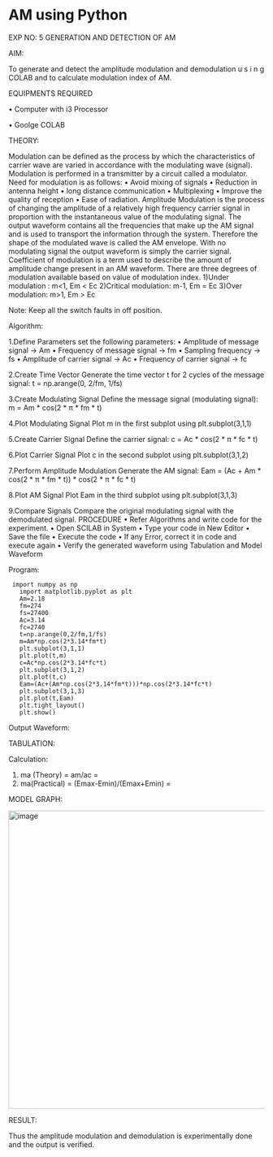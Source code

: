
# AM using Python

EXP NO: 5 GENERATION AND DETECTION OF AM

AIM:

To generate and detect the amplitude modulation and demodulation u s i n g COLAB and to calculate modulation index of AM.

EQUIPMENTS REQUIRED

• Computer with i3 Processor

• Goolge COLAB

THEORY:

Modulation can be defined as the process by which the characteristics of carrier wave are varied in accordance with the modulating wave (signal). Modulation is performed in a transmitter by a circuit called a modulator. 
Need for modulation is as follows: 
• Avoid mixing of signals 
• Reduction in antenna height 
• long distance communication 
• Multiplexing 
• Improve the quality of reception 
• Ease of radiation. 
Amplitude Modulation is the process of changing the amplitude of a relatively high frequency carrier signal in proportion with the instantaneous value of the modulating signal. The output waveform contains all the frequencies that make up the AM signal and is used to transport the information through the system. Therefore the shape of the modulated wave is called the AM envelope. With no modulating signal the output waveform is simply the carrier signal. Coefficient of modulation is a term used to describe the amount of amplitude change present in an AM waveform. There are three degrees of modulation available based on value of modulation index.
1)Under modulation : m<1, Em < Ec
2)Critical modulation: m-1, Em = Ec
3)Over modulation: m>1, Em > Ec


Note: Keep all the switch faults in off position.

Algorithm:

1.Define Parameters set the following parameters:
• Amplitude of message signal → Am
• Frequency of message signal → fm
• Sampling frequency → fs
• Amplitude of carrier signal → Ac
• Frequency of carrier signal → fc

2.Create Time Vector
Generate the time vector t for 2 cycles of the message signal:
   t = np.arange(0, 2/fm, 1/fs)

 3.Create Modulating Signal
   Define the message signal (modulating signal):
   m = Am * cos(2 * π * fm * t)
   
 4.Plot Modulating Signal
   Plot m in the first subplot using plt.subplot(3,1,1)
   
 5.Create Carrier Signal
   Define the carrier signal:
   c = Ac * cos(2 * π * fc * t)
   
 6.Plot Carrier Signal
   Plot c in the second subplot using plt.subplot(3,1,2)
   
 7.Perform Amplitude Modulation
   Generate the AM signal:
   Eam = (Ac + Am * cos(2 * π * fm * t)) * cos(2 * π * fc * t)
     
 8.Plot AM Signal
   Plot Eam in the third subplot using plt.subplot(3,1,3)

 9.Compare Signals
 Compare the original modulating signal with the demodulated signal. PROCEDURE
 •	Refer Algorithms and write code for the experiment.
 •	Open SCILAB in System
 •	Type your code in New Editor
 •	Save the file
 •	Execute the code
 •	If any Error, correct it in code and execute again
 •	Verify the generated waveform using Tabulation and Model Waveform
  
 
Program:
```
 import numpy as np
   import matplotlib.pyplot as plt
   Am=2.18
   fm=274
   fs=27400
   Ac=3.14
   fc=2740
   t=np.arange(0,2/fm,1/fs)
   m=Am*np.cos(2*3.14*fm*t)
   plt.subplot(3,1,1)
   plt.plot(t,m)
   c=Ac*np.cos(2*3.14*fc*t)
   plt.subplot(3,1,2)
   plt.plot(t,c)
   Eam=(Ac+(Am*np.cos(2*3.14*fm*t)))*np.cos(2*3.14*fc*t)
   plt.subplot(3,1,3)
   plt.plot(t,Eam)
   plt.tight_layout()
   plt.show()
```

Output Waveform:


TABULATION:


Calculation:
   1. ma (Theory) = am/ac =
   2. ma(Practical) = (Emax-Emin)/(Emax+Emin) = 

MODEL GRAPH:

<img width="772" height="587" alt="image" src="https://github.com/user-attachments/assets/f1c518fc-2026-407d-830a-c86f894c9973" />




RESULT:

Thus the amplitude modulation and demodulation is experimentally done and the output is verified.






